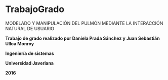 # TrabajoGrado

MODELADO Y MANIPULACIÓN DEL PULMÓN MEDIANTE LA INTERACCIÓN NATURAL DE USUARIO 

**Trabajo de grado realizado por Daniela Prada Sánchez y Juan Sebastián Ulloa Monroy**

**Ingeniería de sistemas**

**Universidad Javeriana**

**2016**
